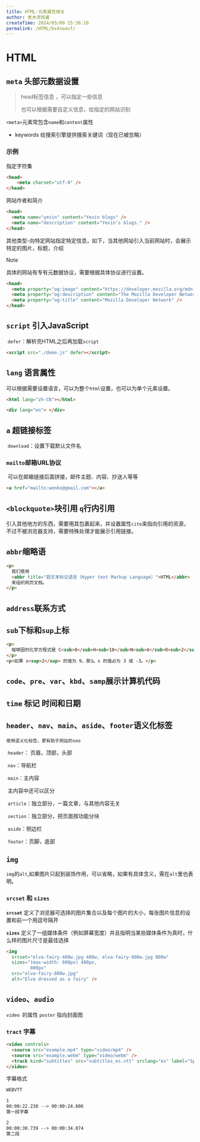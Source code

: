 ```yaml
---
title: HTML-元素属性相关
author: 老木求知者
createTime: 2024/05/09 15:36:16
permalink: /HTML/bx4noavf/
---
```

<!-- 保链接，已废弃 -->

# HTML

## `meta` 头部元数据设置

>  head标签信息 ，可以指定一些信息
>
> 也可以根据需要自定义信息，给指定的网站识别

`<meta>`元素常包含`name`和`content`属性

- keywords  给搜索引擎提供搜索关键词（现在已被忽略）

### 示例

指定字符集

```html
<head>
	<meta charset="utf-8" />
</head>
```

网站作者和简介

```html
<head>
  <meta name="yevin" content="Yevin blogs" />
  <meta name="description" content="Yevin‘s blogs." />
</head>
```

其他类型-向特定网站指定特定信息，如下，当其他网站引入当前网站时，会展示特定的图片，标题，介绍

> [!NOTE]
>
> 具体的网站有专有元数据协议，需要根据具体协议进行设置。

```html
<head>
  <meta property="og:image" content="https://developer.mozilla.org/mdn-social-share.png" />
  <meta property="og:description" content="The Mozilla Developer Network (MDN)" />
  <meta property="og:title" content="Mozilla Developer Network" />
</head>
```

## `script` 引入JavaScript

​	`defer`：解析完HTML之后再加载`script`

```html
<script src="./demo.js" defer></script>
```

## `lang` 语言属性

​	可以根据需要设置语言，可以为整个`html`设置，也可以为单个元素设置。

```html
<html lang="zh-CN"></html>

<div lang="en"> </div>
```

## `a` 超链接标签

​	`download`：设置下载默认文件名

###  `mailto`邮箱URL协议

​	可以在邮箱链接后面拼接，邮件主题、内容、抄送人等等

```html
<a href="mailto:wenbo@gmail.com"></a>
```

## `<blockquote>`块引用 `q`行内引用

​	引入其他地方的东西，需要用其包裹起来，并设置属性`cite`来指向引用的资源，不过不被浏览器支持，需要特殊处理才能展示引用链接。

 ##  `abbr`缩略语

```html
<p>
  我们使用
  <abbr title="超文本标记语言（Hyper text Markup Language）">HTML</abbr>
  来组织网页文档。
</p>
```

## `address`联系方式

## `sub`下标和`sup`上标

```html
<p>
  咖啡因的化学方程式是 C<sub>8</sub>H<sub>10</sub>N<sub>4</sub>O<sub>2</sub>。
</p>
<p>如果 x<sup>2</sup> 的值为 9，那么 x 的值必为 3 或 -3。</p>
```

## `code`、`pre`、`var`、`kbd`、`samp`展示计算机代码

## `time` 标记 时间和日期

## `header`、`nav`、`main`、`aside`、`footer`语义化标签

 	使用语义化标签，更有助于网站的seo

​	`header`： 页眉，顶部，头部

​	`nav`：导航栏

​	`main`：主内容

​		主内容中还可以区分

​		`article`：独立部分，一篇文章，与其他内容无关

​		`section`：独立部分，把页面按功能分块

​	`aside`：侧边栏

​	`footer`：页脚，底部

## `img`

 `img`的`alt`,如果图片只起到装饰作用，可以省略，如果有具体含义，需在`alt`里也表明。

### `srcset` 和 `sizes` 

**`srcset`** 定义了浏览器可选择的图片集合以及每个图片的大小，每张图片信息的设置和前一个用逗号隔开

**`sizes`** 定义了一组媒体条件（例如屏幕宽度）并且指明当某些媒体条件为真时，什么样的图片尺寸是最佳选择

```html
<img
  srcset="elva-fairy-480w.jpg 480w, elva-fairy-800w.jpg 800w"
  sizes="(max-width: 600px) 480px,
         800px"
  src="elva-fairy-800w.jpg"
  alt="Elva dressed as a fairy" />
```

##  `video`、`audio`

 `video `的属性 `poster` 指向封面图

### `tract` 字幕

```html
<video controls>
  <source src="example.mp4" type="video/mp4" />
  <source src="example.webm" type="video/webm" />
  <track kind="subtitles" src="subtitles_es.vtt" srclang="es" label="Spanish" />
</video>
```

字幕格式

```txt
WEBVTT

1
00:00:22.230 --> 00:00:24.606
第一段字幕

2
00:00:30.739 --> 00:00:34.074
第二段
```







